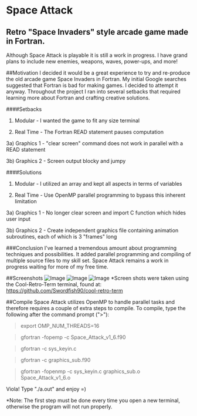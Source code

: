 Space Attack
======================
Retro "Space Invaders" style arcade game made in Fortran.
-----------------------------------------------------------------------------------

Although Space Attack is playable it is still a work in progress. I have grand plans to include new enemies, weapons, waves, power-ups, and more!

##Motivation
  I decided it would be a great experience to try and re-produce the old arcade game Space Invaders in Fortran.  My initial Google searches suggested that Fortran is bad for making games.  I decided to attempt it anyway.  Throughout the project I ran into several setbacks that required learning more about Fortran and crafting creative solutions.

####Setbacks
1) Modular - I wanted the game to fit any size terminal

2) Real Time - The Fortran READ statement pauses computation

3a) Graphics 1 - "clear screen" command does not work in parallel with a READ statement

3b) Graphics 2 - Screen output blocky and jumpy

####Solutions
1) Modular - I utilized an array and kept all aspects in terms of variables

2) Real Time - Use OpenMP parallel programming to bypass this inherent limitation

3a) Graphics 1 - No longer clear screen and import C function which hides user input

3b) Graphics 2 - Create independent graphics file containing animation subroutines, each of which is 3 "frames" long

###Conclusion
  I've learned a tremendous amount about programming techniques and possibilities.  It added parallel programming and compiling of multiple source files to my skill set.  Space Attack remains a work in progress waiting for more of my free time.


##Screenshots
![Image](<http://i.imgur.com/qNdxfxM.png>)
![Image](<http://i.imgur.com/a8E6ww0.png>)
![Image](<http://i.imgur.com/x0Sbp4n.png>)
*Screen shots were taken using the Cool-Retro-Term terminal, found at: https://github.com/Swordfish90/cool-retro-term

##Compile
Space Attack utilizes OpenMP to handle parallel tasks and therefore requires a couple of extra steps to compile.
To compile, type the following after the command prompt (">"):
  >export OMP_NUM_THREADS=16
  
  >gfortran -fopemp -c Space_Attack_v1_6.f90
  
  >gfortran -c sys_keyin.c
  
  >gfortran -c graphics_sub.f90
  
  >gfortran -fopenmp -c sys_keyin.c graphics_sub.o Space_Attack_v1_6.o

Viola!  Type "./a.out" and enjoy =)

*Note: The first step must be done every time you open a new terminal, otherwise the program will not run properly.
